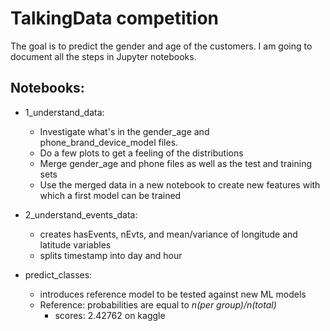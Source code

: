 # TalkingData competition
The goal is to predict the gender and age of the customers.
I am going to document all the steps in Jupyter notebooks.

## Notebooks:

* 1_understand_data: 
   - Investigate what's in the gender_age and phone_brand_device_model files. 
   - Do a few plots to get a feeling of the distributions 
   - Merge gender_age and phone files as well as the test and training sets
   - Use the merged data in a new notebook to create new features with which a first model can be trained

* 2_understand_events_data:
   - creates hasEvents, nEvts, and mean/variance of longitude and latitude variables
   - splits timestamp into day and hour

* predict_classes:
   - introduces reference model to be tested against new ML models
   - Reference: probabilities are equal to *n(per group)/n(total)*
      * scores: 2.42762 on kaggle
